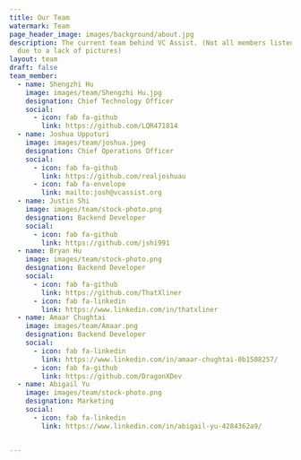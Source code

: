 ```yaml
---
title: Our Team
watermark: Team
page_header_image: images/background/about.jpg
description: The current team behind VC Assist. (Not all members listed
  due to a lack of pictures)
layout: team
draft: false
team_member:
  - name: Shengzhi Hu
    image: images/team/Shengzhi Hu.jpg
    designation: Chief Technology Officer
    social:
      - icon: fab fa-github
        link: https://github.com/LQR471814
  - name: Joshua Upputuri
    image: images/team/joshua.jpeg
    designation: Chief Operations Officer
    social:
      - icon: fab fa-github
        link: https://github.com/realjoshuau
      - icon: fab fa-envelope
        link: mailto:josh@vcassist.org
  - name: Justin Shi
    image: images/team/stock-photo.png
    designation: Backend Developer
    social:
      - icon: fab fa-github
        link: https://github.com/jshi991
  - name: Bryan Hu
    image: images/team/stock-photo.png
    designation: Backend Developer
    social:
      - icon: fab fa-github
        link: https://github.com/ThatXliner
      - icon: fab fa-linkedin
        link: https://www.linkedin.com/in/thatxliner
  - name: Amaar Chughtai
    image: images/team/Amaar.png
    designation: Backend Developer
    social:
      - icon: fab fa-linkedin
        link: https://www.linkedin.com/in/amaar-chughtai-0b1508257/
      - icon: fab fa-github
        link: https://github.com/DragonXDev
  - name: Abigail Yu
    image: images/team/stock-photo.png
    designation: Marketing
    social:
      - icon: fab fa-linkedin
        link: https://www.linkedin.com/in/abigail-yu-4284362a9/


---
```

